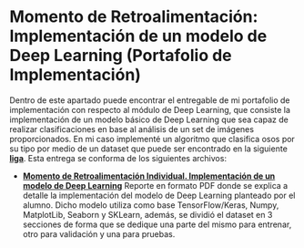 # Momento de Retroalimentación: Implementación de un modelo de Deep Learning (Portafolio de Implementación)
Dentro de este apartado puede encontrar el entregable de mi portafolio de implementación con respecto al módulo de Deep Learning, que consiste la implementación de un modelo básico de Deep Learning que sea capaz de realizar clasificaciones en base al análisis de un set de imágenes proporcionados. En mi caso implementé un algoritmo que clasifica osos por su tipo por medio de un dataset que puede ser encontrado en la siguiente **[liga](https://www.kaggle.com/datasets/hoturam/bear-dataset)**. Esta entrega se conforma de los siguientes archivos:

* **[Momento de Retroalimentación Individual. Implementación de un modelo de Deep Learning](/final/Deep%20Learning/Momento%20de%20Retroalimentación%20Individual.%20Implementación%20de%20un%20modelo%20de%20Deep%20Learning.pdf)** Reporte en formato PDF donde se explica a detalle la implementación del modelo de Deep Learning planteado por el alumno. Dicho modelo utiliza como base TensorFlow/Keras, Numpy, MatplotLib, Seaborn y SKLearn, además, se dividió el dataset en 3 secciones de forma que se dedique una parte del mismo para entrenar, otro para validación y una para pruebas.
